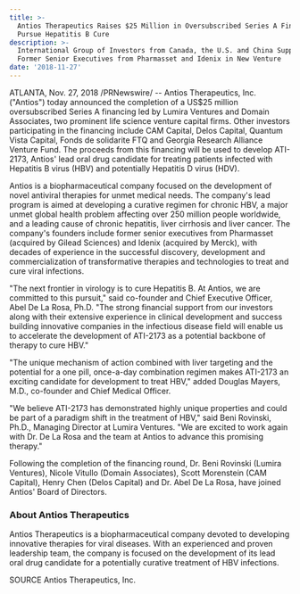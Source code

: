 ```yaml
---
title: >-
  Antios Therapeutics Raises $25 Million in Oversubscribed Series A Financing to
  Pursue Hepatitis B Cure
description: >-
  International Group of Investors from Canada, the U.S. and China Support
  Former Senior Executives from Pharmasset and Idenix in New Venture
date: '2018-11-27'
---
```

ATLANTA, Nov. 27, 2018 /PRNewswire/ -- Antios Therapeutics, Inc. ("Antios") today announced the completion of a US$25 million oversubscribed Series A financing led by Lumira Ventures and Domain Associates, two prominent life science venture capital firms.  Other investors participating in the financing include CAM Capital, Delos Capital, Quantum Vista Capital, Fonds de solidarite FTQ and Georgia Research Alliance Venture Fund.  The proceeds from this financing will be used to develop ATI-2173, Antios' lead oral drug candidate for treating patients infected with Hepatitis B virus (HBV) and potentially Hepatitis D virus (HDV).

Antios is a biopharmaceutical company focused on the development of novel antiviral therapies for unmet medical needs.  The company's lead program is aimed at developing a curative regimen for chronic HBV, a major unmet global health problem affecting over 250 million people worldwide, and a leading cause of chronic hepatitis, liver cirrhosis and liver cancer.  The company's founders include former senior executives from Pharmasset (acquired by Gilead Sciences) and Idenix (acquired by Merck), with decades of experience in the successful discovery, development and commercialization of transformative therapies and technologies to treat and cure viral infections.

"The next frontier in virology is to cure Hepatitis B. At Antios, we are committed to this pursuit," said co-founder and Chief Executive Officer, Abel De La Rosa, Ph.D. "The strong financial support from our investors along with their extensive experience in clinical development and success building innovative companies in the infectious disease field will enable us to accelerate the development of ATI-2173 as a potential backbone of therapy to cure HBV."

"The unique mechanism of action combined with liver targeting and the potential for a one pill, once-a-day combination regimen makes ATI-2173 an exciting candidate for development to treat HBV," added Douglas Mayers, M.D., co-founder and Chief Medical Officer.

"We believe ATI-2173 has demonstrated highly unique properties and could be part of a paradigm shift in the treatment of HBV," said Beni Rovinski, Ph.D., Managing Director at Lumira Ventures.  "We are excited to work again with Dr. De La Rosa and the team at Antios to advance this promising therapy."

Following the completion of the financing round, Dr. Beni Rovinski (Lumira Ventures), Nicole Vitullo (Domain Associates), Scott Morenstein (CAM Capital), Henry Chen (Delos Capital) and Dr. Abel De La Rosa, have joined Antios' Board of Directors. 

### About Antios Therapeutics

Antios Therapeutics is a biopharmaceutical company devoted to developing innovative therapies for viral diseases. With an experienced and proven leadership team, the company is focused on the development of its lead oral drug candidate for a potentially curative treatment of HBV infections.

SOURCE Antios Therapeutics, Inc.

